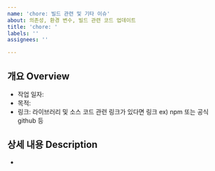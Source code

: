 ```yaml
---
name: 'chore: 빌드 관련 및 기타 이슈'
about: 의존성, 환경 변수, 빌드 관련 코드 업데이트
title: 'chore: '
labels: ''
assignees: ''

---
```


<!-- 빌드 관련 이슈라면 build 라벨 사용-->
<!-- 변경 내용  -->
## 개요 Overview
- 작업 일자: 
- 목적: 
- 링크: 라이브러리 및 소스 코드 관련 링크가 있다면 링크 ex) npm 또는 공식 github 등

<!-- 업데이트 내용에 대해 작성 -->
## 상세 내용 Description
-
